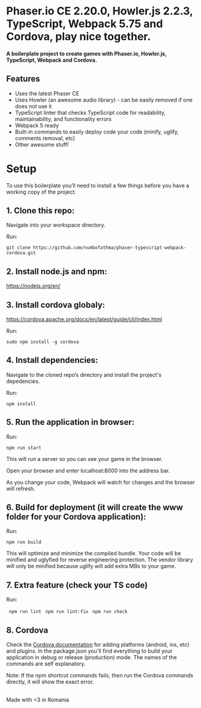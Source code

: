 # Phaser.io CE 2.20.0, Howler.js 2.2.3, TypeScript, Webpack 5.75 and Cordova, play nice together.
#### A boilerplate project to create games with Phaser.io, Howler.js, TypeScript, Webpack and Cordova.


## Features
- Uses the latest Phaser CE 
- Uses Howler (an awesome audio library) - can be easily removed if one does not use it
- TypeScript linter that checks TypeScript code for readability, maintainability, and functionality errors
- Webpack 5 ready
- Built-in commands to easily deploy code your code (minify, uglify, comments removal, etc)
- Other awesome stuff!

# Setup
To use this boilerplate you’ll need to install a few things before you have a working copy of the project.


## 1. Clone this repo:

Navigate into your workspace directory.

Run:

```git clone https://github.com/numbofathma/phaser-typescript-webpack-cordova.git```


## 2. Install node.js and npm:

https://nodejs.org/en/


## 3. Install cordova globaly:

https://cordova.apache.org/docs/en/latest/guide/cli/index.html

Run:

```sudo npm install -g cordova``` 


## 4. Install dependencies:

Navigate to the cloned repo’s directory and install the project's depedencies.

Run:

```npm install``` 


## 5. Run the application in browser:

Run:

```npm run start```

This will run a server so you can see your game in the browser.

Open your browser and enter localhost:8000 into the address bar.

As you change your code, Webpack will watch for changes and the browser will refresh.


## 6. Build for deployment (it will create the www folder for your Cordova application):

Run:

```npm run build```

This will optimize and minimize the compiled bundle. Your code will be minified and uglyfied for reverse engineering protection.
The vendor library will only be minified because uglify will add extra MBs to your game.


## 7. Extra feature (check your TS code)
Run:

``` npm run lint```
``` npm run lint:fix```
``` npm run check```


## 8. Cordova
Check the <a href='https://cordova.apache.org/docs/en/latest/'>Cordova documentation</a> for adding platforms (android, ios, etc) and plugins.
In the package.json you'll find everything to build your application in debug or release (production) mode. The names of the commands are self explanatory.

Note: If the npm shortcut commands fails, then run the Cordova commands directly, it will show the exact error.

<br />
Made with <3 in Romania 
